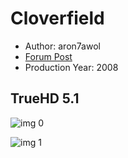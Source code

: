 # Cloverfield

* Author: aron7awol
* [Forum Post](https://www.avsforum.com/threads/bass-eq-for-filtered-movies.2995212/post-57482334)
* Production Year: 2008

## TrueHD 5.1

![img 0](https://i.imgur.com/w8zbYQ8.jpg)

![img 1](https://i.imgur.com/87r0jx2.jpg)

